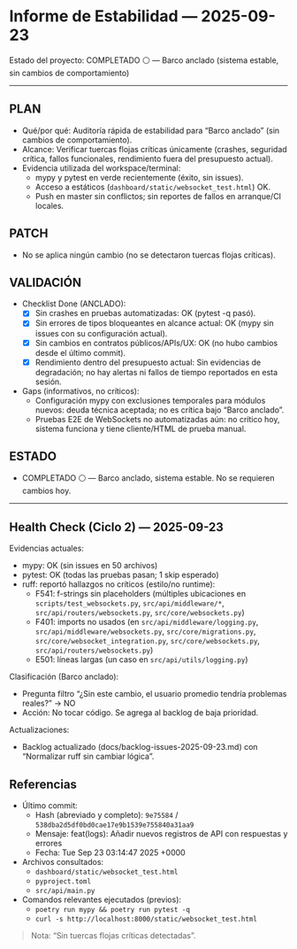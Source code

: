 # Informe de Estabilidad — 2025-09-23

Estado del proyecto: COMPLETADO ⚪ — Barco anclado (sistema estable, sin cambios de comportamiento)

---

## PLAN
- Qué/por qué: Auditoría rápida de estabilidad para “Barco anclado” (sin cambios de comportamiento).
- Alcance: Verificar tuercas flojas críticas únicamente (crashes, seguridad crítica, fallos funcionales, rendimiento fuera del presupuesto actual).
- Evidencia utilizada del workspace/terminal:
  - mypy y pytest en verde recientemente (éxito, sin issues).
  - Acceso a estáticos (`dashboard/static/websocket_test.html`) OK.
  - Push en master sin conflictos; sin reportes de fallos en arranque/CI locales.

## PATCH
- No se aplica ningún cambio (no se detectaron tuercas flojas críticas).

## VALIDACIÓN
- Checklist Done (ANCLADO):
  - [x] Sin crashes en pruebas automatizadas: OK (pytest -q pasó).
  - [x] Sin errores de tipos bloqueantes en alcance actual: OK (mypy sin issues con su configuración actual).
  - [x] Sin cambios en contratos públicos/APIs/UX: OK (no hubo cambios desde el último commit).
  - [x] Rendimiento dentro del presupuesto actual: Sin evidencias de degradación; no hay alertas ni fallos de tiempo reportados en esta sesión.
- Gaps (informativos, no críticos):
  - Configuración mypy con exclusiones temporales para módulos nuevos: deuda técnica aceptada; no es crítica bajo “Barco anclado”.
  - Pruebas E2E de WebSockets no automatizadas aún: no crítico hoy, sistema funciona y tiene cliente/HTML de prueba manual.

## ESTADO
- COMPLETADO ⚪ — Barco anclado, sistema estable. No se requieren cambios hoy.

---

## Health Check (Ciclo 2) — 2025-09-23

Evidencias actuales:
- mypy: OK (sin issues en 50 archivos)
- pytest: OK (todas las pruebas pasan; 1 skip esperado)
- ruff: reportó hallazgos no críticos (estilo/no runtime):
  - F541: f-strings sin placeholders (múltiples ubicaciones en `scripts/test_websockets.py`, `src/api/middleware/*`, `src/api/routers/websockets.py`, `src/core/websockets.py`)
  - F401: imports no usados (en `src/api/middleware/logging.py`, `src/api/middleware/websockets.py`, `src/core/migrations.py`, `src/core/websocket_integration.py`, `src/core/websockets.py`, `src/api/routers/websockets.py`)
  - E501: líneas largas (un caso en `src/api/utils/logging.py`)

Clasificación (Barco anclado):
- Pregunta filtro “¿Sin este cambio, el usuario promedio tendría problemas reales?” → NO
- Acción: No tocar código. Se agrega al backlog de baja prioridad.

Actualizaciones:
- Backlog actualizado (docs/backlog-issues-2025-09-23.md) con “Normalizar ruff sin cambiar lógica”.

## Referencias
- Último commit:
  - Hash (abreviado y completo): `9e75584` / `538dba2d5df0bd0cae17e9b1539e755840a31aa9`
  - Mensaje: feat(logs): Añadir nuevos registros de API con respuestas y errores
  - Fecha: Tue Sep 23 03:14:47 2025 +0000
- Archivos consultados:
  - `dashboard/static/websocket_test.html`
  - `pyproject.toml`
  - `src/api/main.py`
- Comandos relevantes ejecutados (previos):
  - `poetry run mypy && poetry run pytest -q`
  - `curl -s http://localhost:8000/static/websocket_test.html`

> Nota: “Sin tuercas flojas críticas detectadas”.

